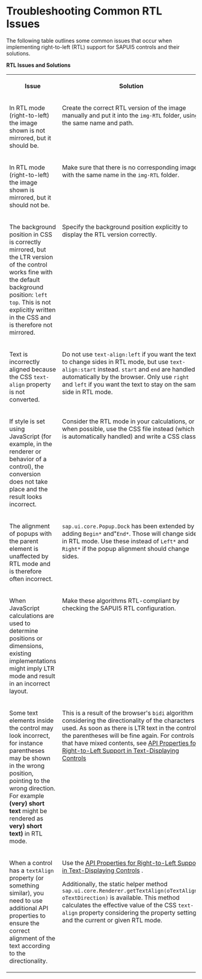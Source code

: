<!-- loio50079678e0cc4c8298f764580fc223d3 -->

# Troubleshooting Common RTL Issues

The following table outlines some common issues that occur when implementing right-to-left \(RTL\) support for SAPUI5 controls and their solutions.



**RTL Issues and Solutions**


<table>
<tr>
<th valign="top">

Issue

</th>
<th valign="top">

Solution

</th>
</tr>
<tr>
<td valign="top">

In RTL mode \(right-to-left\) the image shown is not mirrored, but it should be.

</td>
<td valign="top">

Create the correct RTL version of the image manually and put it into the `img-RTL` folder, using the same name and path.

</td>
</tr>
<tr>
<td valign="top">

In RTL mode \(right-to-left\) the image shown is mirrored, but it should not be.

</td>
<td valign="top">

Make sure that there is no corresponding image with the same name in the `img-RTL` folder.

</td>
</tr>
<tr>
<td valign="top">

The background position in CSS is correctly mirrored, but the LTR version of the control works fine with the default background position: `left top`. This is not explicitly written in the CSS and is therefore not mirrored.

</td>
<td valign="top">

Specify the background position explicitly to display the RTL version correctly.

</td>
</tr>
<tr>
<td valign="top">

Text is incorrectly aligned because the CSS `text-align` property is not converted.

</td>
<td valign="top">

Do not use `text-align:left` if you want the text to change sides in RTL mode, but use `text-align:start` instead. `start` and `end` are handled automatically by the browser. Only use `right` and `left` if you want the text to stay on the same side in RTL mode.

</td>
</tr>
<tr>
<td valign="top">

If style is set using JavaScript \(for example, in the renderer or behavior of a control\), the conversion does not take place and the result looks incorrect.

</td>
<td valign="top">

Consider the RTL mode in your calculations, or when possible, use the CSS file instead \(which is automatically handled\) and write a CSS class.

</td>
</tr>
<tr>
<td valign="top">

The alignment of popups with the parent element is unaffected by RTL mode and is therefore often incorrect.

</td>
<td valign="top">

`sap.ui.core.Popup.Dock` has been extended by adding `Begin*` and"`End*`. Those will change sides in RTL mode. Use these instead of `Left*` and `Right*` if the popup alignment should change sides.

</td>
</tr>
<tr>
<td valign="top">

When JavaScript calculations are used to determine positions or dimensions, existing implementations might imply LTR mode and result in an incorrect layout.

</td>
<td valign="top">

Make these algorithms RTL-compliant by checking the SAPUI5 RTL configuration.

</td>
</tr>
<tr>
<td valign="top">

Some text elements inside the control may look incorrect, for instance parentheses may be shown in the wrong position, pointing to the wrong direction. For example **\(very\) short text** might be rendered as **very\) short text\)** in RTL mode.

</td>
<td valign="top">

This is a result of the browser's `bidi` algorithm considering the directionality of the characters used. As soon as there is LTR text in the control, the parentheses will be fine again. For controls that have mixed contents, see [API Properties for Right-to-Left Support in Text-Displaying Controls](../05_Developing_Apps/api-properties-for-right-to-left-support-in-text-displaying-controls-7e7cd0a.md) 

</td>
</tr>
<tr>
<td valign="top">

When a control has a `textAlign` property \(or something similar\), you need to use additional API properties to ensure the correct alignment of the text according to the directionality.

</td>
<td valign="top">

Use the [API Properties for Right-to-Left Support in Text-Displaying Controls](../05_Developing_Apps/api-properties-for-right-to-left-support-in-text-displaying-controls-7e7cd0a.md) .

Additionally, the static helper method `sap.ui.core.Renderer.getTextAlign(oTextAlign, oTextDirection)` is available. This method calculates the effective value of the CSS `text-align` property considering the property setting and the current or given RTL mode.

</td>
</tr>
</table>


